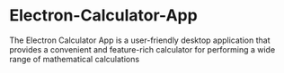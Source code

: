 # Electron-Calculator-App
The Electron Calculator App is a user-friendly desktop application that provides a convenient and feature-rich calculator for performing a wide range of mathematical calculations

